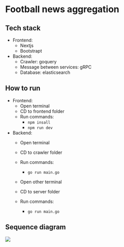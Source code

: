 # Football news aggregation
## Tech stack
- Frontend: 
  - Nextjs
  - Bootstrapt
- Backend: 
  - Crawler: goquery
  - Message between services: gRPC
  - Database: elasticsearch
## How to run
- Frontend: 
  - Open terminal
  - CD to frontend folder
  - Run commands:
    - `npm insall`
    - `npm run dev`
- Backend: 
  - Open terminal
  - CD to crawler folder
  - Run commands:
    - `go run main.go`
    
  - Open other terminal
  - CD to server folder
  - Run commands:
    - `go run main.go`


## Sequence diagram
[![](https://mermaid.ink/img/pako:eNqVU81ugzAMfhUr17UvwKGXdtppO6zajYuXmBaJJCwxRVXVd58hsLaDaiun4Pj78Yc5Ke0NqUxF-mrIadqUuAtocwfyrKuSHC9Xq6cthQOFDF6IwSLrPZSu8KkLNZcHZILUlIrp3EE3yPiJkebBhmbhI2gpDMtR_PUB4U452Z_i7mhW3tfwLK9HsKVrmFL5dpp1wLbqzPQHMOITiuCt0DMFR3wB_YgMmMvNUOhMjrO9Y9uTXZquXE4IZv3fi70ffwGO2pj8zmpcM5Ezf0by5gXk5WrYEshgQxUeQfKgFiJp70wE7W2NgQywB96T1DuZnvgqj3HPxjQ-atN5SstSB78LFOMj488t3ZTnzvi_F_B2_x63M93Ff1uRL6EWylKwWBr5TU9dOVeSpKVcZXI0VGBTca5yd5ZWbNhvj06rjENDC9X0SQ5_tcoKrCKdvwEggEjx?type=png)](https://mermaid.live/edit#pako:eNqVU81ugzAMfhUr17UvwKGXdtppO6zajYuXmBaJJCwxRVXVd58hsLaDaiun4Pj78Yc5Ke0NqUxF-mrIadqUuAtocwfyrKuSHC9Xq6cthQOFDF6IwSLrPZSu8KkLNZcHZILUlIrp3EE3yPiJkebBhmbhI2gpDMtR_PUB4U452Z_i7mhW3tfwLK9HsKVrmFL5dpp1wLbqzPQHMOITiuCt0DMFR3wB_YgMmMvNUOhMjrO9Y9uTXZquXE4IZv3fi70ffwGO2pj8zmpcM5Ezf0by5gXk5WrYEshgQxUeQfKgFiJp70wE7W2NgQywB96T1DuZnvgqj3HPxjQ-atN5SstSB78LFOMj488t3ZTnzvi_F_B2_x63M93Ff1uRL6EWylKwWBr5TU9dOVeSpKVcZXI0VGBTca5yd5ZWbNhvj06rjENDC9X0SQ5_tcoKrCKdvwEggEjx)



